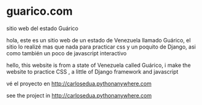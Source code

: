# guarico.com
sitio web del estado Guárico

hola, este es un sitio web de un estado de Venezuela llamado Guárico, el sitio lo realizé mas que nada
para practicar css y un poquito de Django, asi como también un poco de javascript interactivo

hello, this website is from a state of Venezuela called Guárico, i make the website to practice
CSS , a little of Django framework and javascript

vé el proyecto en http://carlosedua.pythonanywhere.com

see the project in http://carlosedua.pythonanywhere.com
